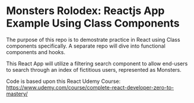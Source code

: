 # Monsters Rolodex: Reactjs App Example Using Class Components

The purpose of this repo is to demostrate practice in React using Class components specifically. A separate repo will dive into functional components and hooks. 

This React App will utilize a filtering search component to allow end-users to search through an index of fictitious users, represented as Monsters. 

Code is based upon this React Udemy Course: https://www.udemy.com/course/complete-react-developer-zero-to-mastery/
